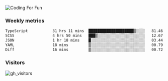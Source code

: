 ![Coding For Fun](https://glitch-art.vercel.app/api/simple?word=<Rise%20/>)

### Weekly metrics

<!--START_SECTION:waka-->

```txt
TypeScript           31 hrs 11 mins  ████████████████████▒░░░░   81.46 %
SCSS                 4 hrs 50 mins   ███▒░░░░░░░░░░░░░░░░░░░░░   12.67 %
JSON                 1 hr 18 mins    █░░░░░░░░░░░░░░░░░░░░░░░░   03.44 %
YAML                 18 mins         ▒░░░░░░░░░░░░░░░░░░░░░░░░   00.79 %
Diff                 16 mins         ▒░░░░░░░░░░░░░░░░░░░░░░░░   00.72 %
```

<!--END_SECTION:waka-->


### Visitors
![gh_visitors](https://profile-counter.glitch.me/okyiww/count.svg)